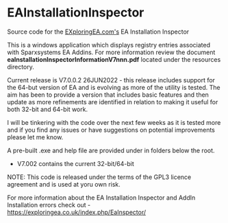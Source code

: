 # EAInstallationInspector

Source code for the [EXploringEA.com's](http://EXploringEA.com "EXploringEA") EA Installation Inspector 

This is a windows application which displays registry entries associated with Sparxsystems EA Addins.
For more information review the document **eaInstallationInspectorInformationV7nnn.pdf** located under the resources directory.

Current release is V7.0.0.2 26JUN2022 - this release includes support for the 64-but version of EA and is evolving as more of the utility is tested.
The aim has been to provide a version that includes basic features and then update as more refinements are identified in relation to making it useful for both 32-bit and 64-bit work.

I will be tinkering with the code over the next few weeks as it is tested more and if you find any issues or have suggestions on potential improvements please let me know.

A pre-built .exe and help file are provided under in folders below the root.  
* V7.002 contains the current 32-bit/64-bit 

NOTE: This code is released under the terms of the GPL3 licence agreement and is used at yoru own risk.

For more information about the EA Installation Inspector and AddIn Installation errors check out - https://exploringea.co.uk/index.php/EaInspector/
